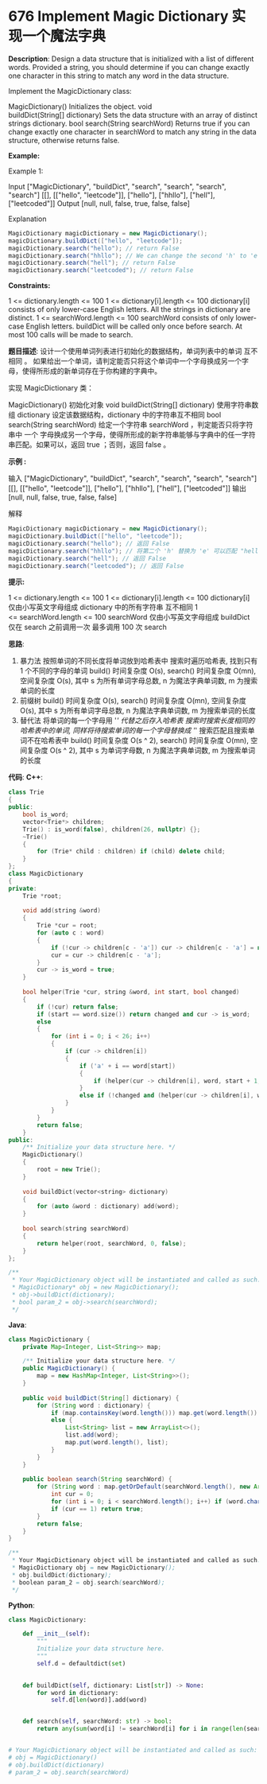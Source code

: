 # 676 Implement Magic Dictionary 实现一个魔法字典

__Description__:
Design a data structure that is initialized with a list of different words. Provided a string, you should determine if you can change exactly one character in this string to match any word in the data structure.

Implement the MagicDictionary class:

MagicDictionary() Initializes the object.
void buildDict(String[] dictionary) Sets the data structure with an array of distinct strings dictionary.
bool search(String searchWord) Returns true if you can change exactly one character in searchWord to match any string in the data structure, otherwise returns false.

__Example:__

Example 1:

Input
["MagicDictionary", "buildDict", "search", "search", "search", "search"]
[[], [["hello", "leetcode"]], ["hello"], ["hhllo"], ["hell"], ["leetcoded"]]
Output
[null, null, false, true, false, false]

Explanation

```Java
MagicDictionary magicDictionary = new MagicDictionary();
magicDictionary.buildDict(["hello", "leetcode"]);
magicDictionary.search("hello"); // return False
magicDictionary.search("hhllo"); // We can change the second 'h' to 'e' to match "hello" so we return True
magicDictionary.search("hell"); // return False
magicDictionary.search("leetcoded"); // return False
```

__Constraints:__

1 <= dictionary.length <= 100
1 <= dictionary[i].length <= 100
dictionary[i] consists of only lower-case English letters.
All the strings in dictionary are distinct.
1 <= searchWord.length <= 100
searchWord consists of only lower-case English letters.
buildDict will be called only once before search.
At most 100 calls will be made to search.

__题目描述__:
设计一个使用单词列表进行初始化的数据结构，单词列表中的单词 互不相同 。 如果给出一个单词，请判定能否只将这个单词中一个字母换成另一个字母，使得所形成的新单词存在于你构建的字典中。

实现 MagicDictionary 类：

MagicDictionary() 初始化对象
void buildDict(String[] dictionary) 使用字符串数组 dictionary 设定该数据结构，dictionary 中的字符串互不相同
bool search(String searchWord) 给定一个字符串 searchWord ，判定能否只将字符串中 一个 字母换成另一个字母，使得所形成的新字符串能够与字典中的任一字符串匹配。如果可以，返回 true ；否则，返回 false 。

__示例 :__

输入
["MagicDictionary", "buildDict", "search", "search", "search", "search"]
[[], [["hello", "leetcode"]], ["hello"], ["hhllo"], ["hell"], ["leetcoded"]]
输出
[null, null, false, true, false, false]

解释

```Java
MagicDictionary magicDictionary = new MagicDictionary();
magicDictionary.buildDict(["hello", "leetcode"]);
magicDictionary.search("hello"); // 返回 False
magicDictionary.search("hhllo"); // 将第二个 'h' 替换为 'e' 可以匹配 "hello" ，所以返回 True
magicDictionary.search("hell"); // 返回 False
magicDictionary.search("leetcoded"); // 返回 False
```

__提示:__

1 <= dictionary.length <= 100
1 <= dictionary[i].length <= 100
dictionary[i] 仅由小写英文字母组成
dictionary 中的所有字符串 互不相同
1 <= searchWord.length <= 100
searchWord 仅由小写英文字母组成
buildDict 仅在 search 之前调用一次
最多调用 100 次 search

__思路__:

1. 暴力法
按照单词的不同长度将单词放到哈希表中
搜索时遍历哈希表, 找到只有 1 个不同的字母的单词
build() 时间复杂度 O(s), search() 时间复杂度 O(mn), 空间复杂度 O(s), 其中 s 为所有单词字母总数, n 为魔法字典单词数, m 为搜索单词的长度
2. 前缀树
build() 时间复杂度 O(s), search() 时间复杂度 O(mn), 空间复杂度 O(s), 其中 s 为所有单词字母总数, n 为魔法字典单词数, m 为搜索单词的长度
3. 替代法
将单词的每一个字母用 '*' 代替之后存入哈希表
搜索时搜索长度相同的哈希表中的单词, 同样将待搜索单词的每一个字母替换成 '*'
搜索匹配且搜索单词不在哈希表中
build() 时间复杂度 O(s ^ 2), search() 时间复杂度 O(mn), 空间复杂度 O(s ^ 2), 其中 s 为单词字母数, n 为魔法字典单词数, m 为搜索单词的长度

__代码__:
__C++__:

```C++
class Trie
{
public:
    bool is_word;
    vector<Trie*> children;
    Trie() : is_word(false), children(26, nullptr) {};
    ~Trie() 
    {
        for (Trie* child : children) if (child) delete child;
    }
};
class MagicDictionary 
{
private:
    Trie *root;
    
    void add(string &word)
    {
        Trie *cur = root;
        for (auto c : word)
        {
            if (!cur -> children[c - 'a']) cur -> children[c - 'a'] = new Trie();
            cur = cur -> children[c - 'a'];
        }
        cur -> is_word = true;
    }
    
    bool helper(Trie *cur, string &word, int start, bool changed)
    {
        if (!cur) return false;
        if (start == word.size()) return changed and cur -> is_word;
        else
        {
            for (int i = 0; i < 26; i++)
            {
                if (cur -> children[i])
                {
                    if ('a' + i == word[start]) 
                    {
                        if (helper(cur -> children[i], word, start + 1, changed)) return true;
                    }
                    else if (!changed and (helper(cur -> children[i], word, start + 1, true))) return true;
                }
            }
        }
        return false;
    }
public:
    /** Initialize your data structure here. */
    MagicDictionary() 
    {
        root = new Trie();
    }
    
    void buildDict(vector<string> dictionary) 
    {
        for (auto &word : dictionary) add(word);
    }
    
    bool search(string searchWord) 
    {
        return helper(root, searchWord, 0, false);
    }
};

/**
 * Your MagicDictionary object will be instantiated and called as such:
 * MagicDictionary* obj = new MagicDictionary();
 * obj->buildDict(dictionary);
 * bool param_2 = obj->search(searchWord);
 */
```

__Java__:

```Java
class MagicDictionary {
    private Map<Integer, List<String>> map;

    /** Initialize your data structure here. */
    public MagicDictionary() {
        map = new HashMap<Integer, List<String>>();
    }
    
    public void buildDict(String[] dictionary) {
        for (String word : dictionary) {
            if (map.containsKey(word.length())) map.get(word.length()).add(word);
            else {
                List<String> list = new ArrayList<>();
                list.add(word);
                map.put(word.length(), list);
            }
        }
    }
    
    public boolean search(String searchWord) {
        for (String word : map.getOrDefault(searchWord.length(), new ArrayList<String>())) {
            int cur = 0;
            for (int i = 0; i < searchWord.length(); i++) if (word.charAt(i) != searchWord.charAt(i)) ++cur;
            if (cur == 1) return true;
        }
        return false;
    }
}

/**
 * Your MagicDictionary object will be instantiated and called as such:
 * MagicDictionary obj = new MagicDictionary();
 * obj.buildDict(dictionary);
 * boolean param_2 = obj.search(searchWord);
 */
```

__Python__:

```Python
class MagicDictionary:

    def __init__(self):
        """
        Initialize your data structure here.
        """
        self.d = defaultdict(set)
        

    def buildDict(self, dictionary: List[str]) -> None:
        for word in dictionary:
            self.d[len(word)].add(word)


    def search(self, searchWord: str) -> bool:
        return any(sum(word[i] != searchWord[i] for i in range(len(searchWord))) == 1 for word in self.d[len(searchWord)])


# Your MagicDictionary object will be instantiated and called as such:
# obj = MagicDictionary()
# obj.buildDict(dictionary)
# param_2 = obj.search(searchWord)
```
